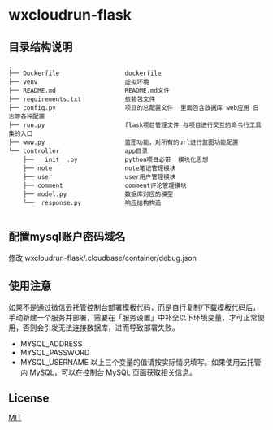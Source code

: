 # wxcloudrun-flask


## 目录结构说明
```
.
├── Dockerfile                  dockerfile
├── venv                        虚拟环境
├── README.md                   README.md文件
├── requirements.txt            依赖包文件
├── config.py                   项目的总配置文件  里面包含数据库 web应用 日志等各种配置
├── run.py                      flask项目管理文件 与项目进行交互的命令行工具集的入口
├── www.py                      蓝图功能，对所有的url进行蓝图功能配置
└── controller                  app目录
    ├── __init__.py             python项目必带  模块化思想
    ├── note                    note笔记管理模块
    ├── user                    user用户管理模块
    ├── comment                 comment评论管理模块
    ├── model.py                数据库对应的模型
    └──  response.py            响应结构构造


```

## 配置mysql账户密码域名

修改 wxcloudrun-flask/.cloudbase/container/debug.json


## 使用注意

如果不是通过微信云托管控制台部署模板代码，而是自行复制/下载模板代码后，手动新建一个服务并部署，需要在「服务设置」中补全以下环境变量，才可正常使用，否则会引发无法连接数据库，进而导致部署失败。

- MYSQL_ADDRESS
- MYSQL_PASSWORD
- MYSQL_USERNAME
  以上三个变量的值请按实际情况填写。如果使用云托管内 MySQL，可以在控制台 MySQL 页面获取相关信息。

## License

[MIT](./LICENSE)
